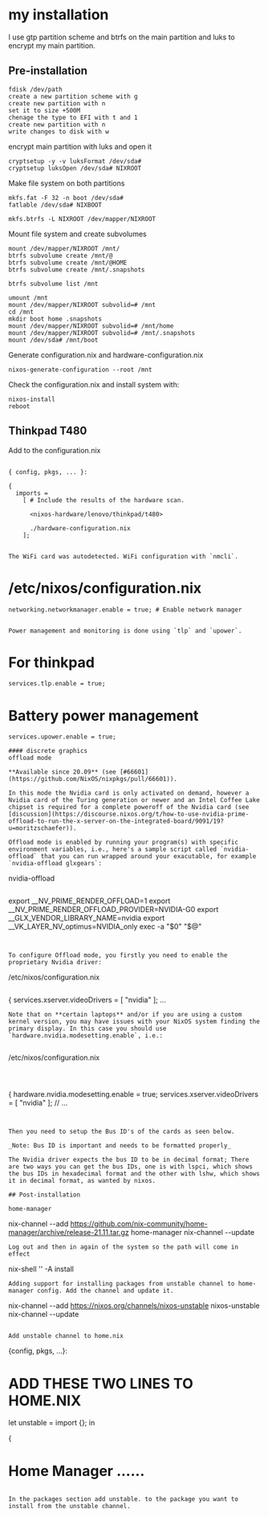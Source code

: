 # my installation

I use gtp partition scheme and btrfs on the main partition and luks to encrypt my main partition.

## Pre-installation

```
fdisk /dev/path
create a new partition scheme with g
create new partition with n
set it to size +500M
chenage the type to EFI with t and 1
create new partition with n
write changes to disk with w
```

encrypt main partition with luks and open it

```
cryptsetup -y -v luksFormat /dev/sda#
cryptsetup luksOpen /dev/sda# NIXROOT
```

Make file system on both partitions
```
mkfs.fat -F 32 -n boot /dev/sda#
fatlable /dev/sda# NIXBOOT

mkfs.btrfs -L NIXROOT /dev/mapper/NIXROOT
```

Mount file system and create subvolumes

```
mount /dev/mapper/NIXROOT /mnt/
btrfs subvolume create /mnt/@
btrfs subvolume create /mnt/@HOME
btrfs subvolume create /mnt/.snapshots

btrfs subvolume list /mnt

umount /mnt
mount /dev/mapper/NIXROOT subvolid=# /mnt
cd /mnt
mkdir boot home .snapshots
mount /dev/mapper/NIXROOT subvolid=# /mnt/home
mount /dev/mapper/NIXROOT subvolid=# /mnt/.snapshots
mount /dev/sda# /mnt/boot
```

Generate configuration.nix and hardware-configuration.nix

```
nixos-generate-configuration --root /mnt
```
Check the configuration.nix and install system with:

```
nixos-install
reboot
```
## Thinkpad T480

Add to the configuration.nix
```

{ config, pkgs, ... }:

{
  imports =
    [ # Include the results of the hardware scan.
      
      <nixos-hardware/lenovo/thinkpad/t480>
      
      ./hardware-configuration.nix
    ];


The WiFi card was autodetected. WiFi configuration with `nmcli`.
```
 # /etc/nixos/configuration.nix
    networking.networkmanager.enable = true; # Enable network manager
```

Power management and monitoring is done using `tlp` and `upower`.
```
  # For thinkpad
    services.tlp.enable = true;
    
  # Battery power management
    services.upower.enable = true;
```
#### discrete graphics 
offload mode

**Available since 20.09** (see [#66601](https://github.com/NixOS/nixpkgs/pull/66601)).

In this mode the Nvidia card is only activated on demand, however a Nvidia card of the Turing generation or newer and an Intel Coffee Lake chipset is required for a complete poweroff of the Nvidia card (see [discussion](https://discourse.nixos.org/t/how-to-use-nvidia-prime-offload-to-run-the-x-server-on-the-integrated-board/9091/19?u=moritzschaefer)).

Offload mode is enabled by running your program(s) with specific environment variables, i.e., here's a sample script called `nvidia-offload` that you can run wrapped around your exacutable, for example `nvidia-offload glxgears`:

```
nvidia-offload
```

```
export __NV_PRIME_RENDER_OFFLOAD=1
export __NV_PRIME_RENDER_OFFLOAD_PROVIDER=NVIDIA-G0
export __GLX_VENDOR_LIBRARY_NAME=nvidia
export __VK_LAYER_NV_optimus=NVIDIA_only
exec -a "$0" "$@"
```

  
To configure Offload mode, you firstly you need to enable the proprietary Nvidia driver:

```
/etc/nixos/configuration.nix
```

```
{
  services.xserver.videoDrivers = [ "nvidia" ];
  ...

```
Note that on **certain laptops** and/or if you are using a custom kernel version, you may have issues with your NixOS system finding the primary display. In this case you should use `hardware.nvidia.modesetting.enable`, i.e.:


```
/etc/nixos/configuration.nix
```

 
```
{
  hardware.nvidia.modesetting.enable = true;
  services.xserver.videoDrivers = [ "nvidia" ];
  // ...
```

  
Then you need to setup the Bus ID's of the cards as seen below.

_Note: Bus ID is important and needs to be formatted properly_

The Nvidia driver expects the bus ID to be in decimal format; There are two ways you can get the bus IDs, one is with lspci, which shows the bus IDs in hexadecimal format and the other with lshw, which shows it in decimal format, as wanted by nixos.

## Post-installation

home-manager

```
 nix-channel --add https://github.com/nix-community/home-manager/archive/release-21.11.tar.gz home-manager
 nix-channel --update
 ```
 Log out and then in again of the system so the path will come in effect

 ```
 nix-shell '<home-manager>' -A install
 ```
Adding support for installing packages from unstable channel to home-manager config. Add the channel and update it.

```
nix-channel --add https://nixos.org/channels/nixos-unstable nixos-unstable
nix-channel --update
```

Add unstable channel to home.nix

```
{config, pkgs, ...}:

# ADD THESE TWO LINES TO HOME.NIX
let unstable = import <nixos-unstable> {};
in

{
  # Home Manager ......
```

In the packages section add unstable. to the package you want to install from the unstable channel.



